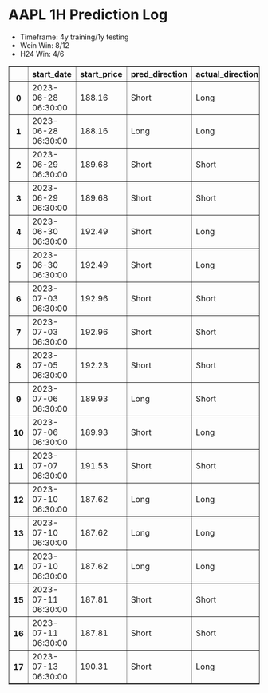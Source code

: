 <h1>AAPL 1H Prediction Log</h1>

* Timeframe: 4y training/1y testing
* Wein Win: 8/12
* H24  Win: 4/6
<table border="1" class="dataframe">
  <thead>
    <tr style="text-align: right;">
      <th></th>
      <th>start_date</th>
      <th>start_price</th>
      <th>pred_direction</th>
      <th>actual_direction</th>
      <th>end_date</th>
      <th>end_price</th>
      <th>difference</th>
      <th>model_type</th>
    </tr>
  </thead>
  <tbody>
    <tr>
      <th>0</th>
      <td>2023-06-28 06:30:00</td>
      <td>188.16</td>
      <td>Short</td>
      <td>Long</td>
      <td>2023-06-28 12:00:00</td>
      <td>189.25</td>
      <td>1.09</td>
      <td>Wein</td>
    </tr>
    <tr>
      <th>1</th>
      <td>2023-06-28 06:30:00</td>
      <td>188.16</td>
      <td>Long</td>
      <td>Long</td>
      <td>2023-06-28 12:00:00</td>
      <td>189.25</td>
      <td>1.09</td>
      <td>H24</td>
    </tr>
    <tr>
      <th>2</th>
      <td>2023-06-29 06:30:00</td>
      <td>189.68</td>
      <td>Short</td>
      <td>Short</td>
      <td>2023-06-29 08:00:00</td>
      <td>189.59</td>
      <td>-0.09</td>
      <td>H24</td>
    </tr>
    <tr>
      <th>3</th>
      <td>2023-06-29 06:30:00</td>
      <td>189.68</td>
      <td>Short</td>
      <td>Short</td>
      <td>2023-06-29 08:00:00</td>
      <td>189.59</td>
      <td>-0.09</td>
      <td>Wein</td>
    </tr>
    <tr>
      <th>4</th>
      <td>2023-06-30 06:30:00</td>
      <td>192.49</td>
      <td>Short</td>
      <td>Long</td>
      <td>2023-06-30 07:00:00</td>
      <td>193.97</td>
      <td>1.48</td>
      <td>Wein</td>
    </tr>
    <tr>
      <th>5</th>
      <td>2023-06-30 06:30:00</td>
      <td>192.49</td>
      <td>Short</td>
      <td>Long</td>
      <td>2023-06-30 07:00:00</td>
      <td>193.97</td>
      <td>1.48</td>
      <td>H24</td>
    </tr>
    <tr>
      <th>6</th>
      <td>2023-07-03 06:30:00</td>
      <td>192.96</td>
      <td>Short</td>
      <td>Short</td>
      <td>2023-07-03 12:00:00</td>
      <td>192.47</td>
      <td>-0.49</td>
      <td>H24</td>
    </tr>
    <tr>
      <th>7</th>
      <td>2023-07-03 06:30:00</td>
      <td>192.96</td>
      <td>Short</td>
      <td>Short</td>
      <td>2023-07-03 12:00:00</td>
      <td>192.47</td>
      <td>-0.49</td>
      <td>Wein</td>
    </tr>
    <tr>
      <th>8</th>
      <td>2023-07-05 06:30:00</td>
      <td>192.23</td>
      <td>Short</td>
      <td>Short</td>
      <td>2023-07-05 10:00:00</td>
      <td>190.99</td>
      <td>-1.24</td>
      <td>H24</td>
    </tr>
    <tr>
      <th>9</th>
      <td>2023-07-06 06:30:00</td>
      <td>189.93</td>
      <td>Long</td>
      <td>Short</td>
      <td>2023-07-06 07:00:00</td>
      <td>189.70</td>
      <td>-0.23</td>
      <td>H24</td>
    </tr>
    <tr>
      <th>10</th>
      <td>2023-07-06 06:30:00</td>
      <td>189.93</td>
      <td>Short</td>
      <td>Long</td>
      <td>2023-07-06 12:00:00</td>
      <td>191.77</td>
      <td>1.84</td>
      <td>Wein</td>
    </tr>
    <tr>
      <th>11</th>
      <td>2023-07-07 06:30:00</td>
      <td>191.53</td>
      <td>Short</td>
      <td>Short</td>
      <td>2023-07-07 07:00:00</td>
      <td>191.26</td>
      <td>-0.27</td>
      <td>Wein</td>
    </tr>
    <tr>
      <th>12</th>
      <td>2023-07-10 06:30:00</td>
      <td>187.62</td>
      <td>Long</td>
      <td>Long</td>
      <td>2023-07-10 07:00:00</td>
      <td>188.55</td>
      <td>0.93</td>
      <td>Wein</td>
    </tr>
    <tr>
      <th>13</th>
      <td>2023-07-10 06:30:00</td>
      <td>187.62</td>
      <td>Long</td>
      <td>Long</td>
      <td>2023-07-10 07:00:00</td>
      <td>188.55</td>
      <td>0.93</td>
      <td>Wein</td>
    </tr>
    <tr>
      <th>14</th>
      <td>2023-07-10 06:30:00</td>
      <td>187.62</td>
      <td>Long</td>
      <td>Long</td>
      <td>2023-07-10 07:00:00</td>
      <td>188.55</td>
      <td>0.93</td>
      <td>Wein</td>
    </tr>
    <tr>
      <th>15</th>
      <td>2023-07-11 06:30:00</td>
      <td>187.81</td>
      <td>Short</td>
      <td>Short</td>
      <td>2023-07-11 07:00:00</td>
      <td>187.63</td>
      <td>-0.18</td>
      <td>Wein</td>
    </tr>
    <tr>
      <th>16</th>
      <td>2023-07-11 06:30:00</td>
      <td>187.81</td>
      <td>Short</td>
      <td>Short</td>
      <td>2023-07-11 12:00:00</td>
      <td>187.23</td>
      <td>-0.58</td>
      <td>Wein</td>
    </tr>
    <tr>
      <th>17</th>
      <td>2023-07-13 06:30:00</td>
      <td>190.31</td>
      <td>Short</td>
      <td>Long</td>
      <td>2023-07-13 12:00:00</td>
      <td>190.99</td>
      <td>0.68</td>
      <td>Wein</td>
    </tr>
  </tbody>
</table>